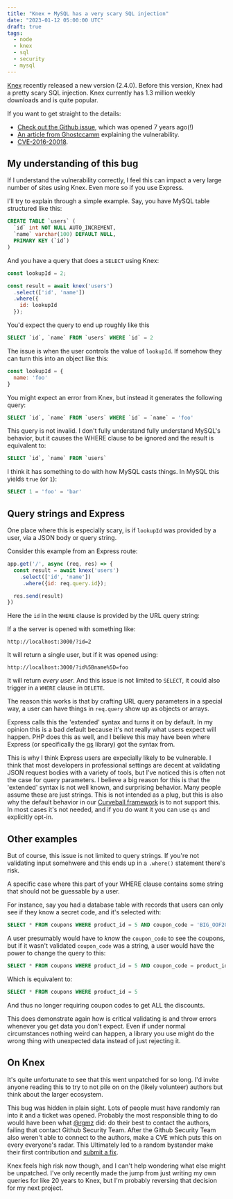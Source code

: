 ```yaml
---
title: "Knex + MySQL has a very scary SQL injection"
date: "2023-01-12 05:00:00 UTC"
draft: true
tags:
  - node
  - knex
  - sql
  - security
  - mysql
---
```


[Knex][4] recently released a new version (2.4.0). Before this version, Knex had a
pretty scary SQL injection. Knex currently has 1.3 million weekly downloads and
is quite popular.

If you want to get straight to the details:

* [Check out the Github issue][1], which was opened 7 years ago(!)
* [An article from Ghostccamm][2] explaining the vulnerability.
* [CVE-2016-20018][3].

## My understanding of this bug

If I understand the vulnerability correctly, I feel this can impact a very
large number of sites using Knex. Even more so if you use Express.

I'll try to explain through a simple example. Say, you have MySQL table structured
like this:

```sql
CREATE TABLE `users` (
  `id` int NOT NULL AUTO_INCREMENT,
  `name` varchar(100) DEFAULT NULL,
  PRIMARY KEY (`id`)
)
```

And you have a query that does a `SELECT` using Knex:

```javascript
const lookupId = 2;

const result = await knex('users')
  .select(['id', 'name'])
  .where({
    id: lookupId
  });
```

You'd expect the query to end up roughly like this

```sql
SELECT `id`, `name` FROM `users` WHERE `id` = 2
```

The issue is when the user controls the value of `lookupId`. If somehow they
can turn this into an object like this:

```javascript
const lookupId = {
  name: 'foo'
}
```

You might expect an error from Knex, but instead it generates the following query:

```sql
SELECT `id`, `name` FROM `users` WHERE `id` = `name` = 'foo'
```

This query is not invalid. I don't fully understand fully understand MySQL's behavior,
but it causes the WHERE clause to be ignored and the result is equivalent to:

```sql
SELECT `id`, `name` FROM `users`
```

I think it has something to do with how MySQL casts things. In MySQL this yields `true` (or `1`):

```sql
SELECT 1 = 'foo' = 'bar'
```

## Query strings and Express

One place where this is especially scary, is if `lookupId` was provided by a user,
via a JSON body or query string.

Consider this example from an Express route:

```javascript
app.get('/', async (req, res) => {
  const result = await knex('users')
    .select(['id', 'name'])
     .where({id: req.query.id});

  res.send(result)
})
```

Here the `id` in the `WHERE` clause is provided by the URL query string:

If a the server is opened with something like:

```
http://localhost:3000/?id=2
```

It will return a single user, but if it was opened using:


```
http://localhost:3000/?id%5Bname%5D=foo
```

It will return _every user_. And this issue is not limited to `SELECT`,
it could also trigger in a `WHERE` clause in `DELETE`.

The reason this works is that by crafting URL query parameters in a special
way, a user can have things in `req.query` show up as objects or arrays.

Express calls this the 'extended' syntax and turns it on by default. In my
opinion this is a bad default because it's not really what users expect will
happen. PHP does this as well, and I believe this may have been where Express
(or specifically the [qs][6] library) got the syntax from.

This is why I think Express users are expecially likely to be vulnerable.
I think that most developers in professional settings are decent at
validating JSON request bodies with a variety of tools, but I've noticed
this is often not the case for query parameters. I believe a big reason for
this is that the 'extended' syntax is not well known, and surprising behavior.
Many people assume these are just strings. This is not intended as a plug,
but this is also why the default behavior in our [Curveball framework][7] is
to not support this. In most cases it's not needed, and if you do want it you can
use `qs` and explicitly opt-in.

Other examples
--------------

But of course, this issue is not limited to query strings. If you're not
validating input somehwere and this ends up in a `.where()` statement there's
risk.

A specific case where this part of your WHERE clause contains some string that
should not be guessable by a user.

For instance, say you had a database table with records that users can only
see if they know a secret code, and it's selected with:

```sql
SELECT * FROM coupons WHERE product_id = 5 AND coupon_code = 'BIG_OOF2023'
```

A user presumably would have to *know* the `coupon_code` to see the coupons,
but if it wasn't validated `coupon_code` was a string, a user would have the
power to change the query to this:

```sql
SELECT * FROM coupons WHERE product_id = 5 AND coupon_code = product_id = 'bla'
```

Which is equivalent to:

```sql
SELECT * FROM coupons WHERE product_id = 5
```

And thus no longer requiring coupon codes to get ALL the discounts.

This does demonstrate again how is critical validating is and throw errors
whenever you get data you don't expect. Even if under normal circumstances
nothing weird can happen, a library you use might do the wrong thing with
unexpected data instead of just rejecting it.

On Knex
-------

It's quite unfortunate to see that this went unpatched for so long. I'd
invite anyone reading this to try to not pile on on the (likely volunteer)
authors but think about the larger ecosystem.

This bug was hidden in plain sight. Lots of people must have randomly
ran into it and a ticket was opened. Probably the most responsible thing to
do would have been what [@rgmz][8] did: do their best to contact the authors,
failing that contact Github Security Team. After the Github Security Team also
weren't able to connect to the authors, make a CVE which puts this on every
everyone's radar. This Ultimately led to a random bystander make their first
contribution and [submit a fix][9].

Knex feels high risk now though, and I can't help wondering what else might
be unpatched. I've only recently made the jump from just writing my own queries
for like 20 years to Knex, but I'm probably reversing that decision for my
next project.

[1]: https://github.com/knex/knex/issues/1227
[2]: https://www.ghostccamm.com/blog/knex_sqli/
[3]: https://nvd.nist.gov/vuln/detail/CVE-2016-20018
[4]: https://knexjs.org/
[5]: https://expressjs.com/
[6]: https://www.npmjs.com/package/qs
[7]: https://curveballjs.org/
[8]: https://github.com/knex/knex/issues/1227#issuecomment-1358165470
[9]: https://github.com/knex/knex/pull/5417
